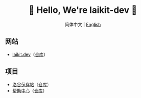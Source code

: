 <div align="center">
  <h1>🎉 Hello, We're laikit-dev 🥳</h1>
  <p>简体中文 | <a href="README.en.md">English</a></p>
</div>

## 网站

- [laikit.dev](https://laikit.dev)（[仓库](https://github.com/laikit-dev/laikit-dev.github.io)）

## 项目

- [洛谷保存站](https://www.luogu.me)（[仓库](https://github.com/laikit-dev/luogu-saver)）
- [帮助中心](https://help.luogu.me)（[仓库](https://github.com/laikit-dev/docs)）
